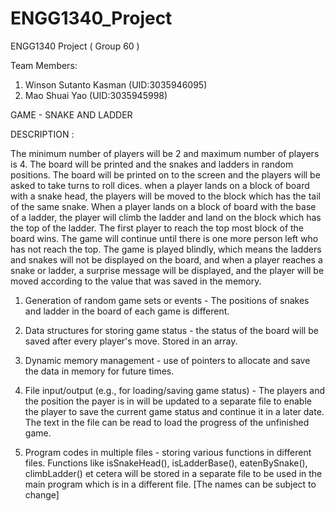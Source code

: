# ENGG1340_Project
ENGG1340 Project ( Group 60 )


Team Members:
1. Winson Sutanto Kasman (UID:3035946095)
2. Mao Shuai Yao (UID:3035945998)



GAME - SNAKE AND LADDER

DESCRIPTION :

The minimum number of players will be 2 and maximum number of players is 4. The board will be printed and the snakes and ladders in random positions. The board will be printed on to the screen and the players will be asked to take turns to roll dices. when a player lands on a block of board with a snake head, the players will be moved to the block which has the tail of the same snake. When a player lands on a block of board with the base of a ladder, the player will climb the ladder and land on the block which has the top of the ladder. The first player to reach the top most block of the board wins. The game will continue until there is one more person left who has not reach the top. The game is played blindly, which means the ladders and snakes will not be displayed on the board, and when a player reaches a snake or ladder, a surprise message will be displayed, and the player will be moved according to the value that was saved in the memory.


1. Generation of random game sets or events - The positions of snakes and ladder in the board of each game is different.

2. Data structures for storing game status - the status of the board will be saved after every player's move. Stored in an array. 

3. Dynamic memory management - use of pointers to allocate and save the data in memory for future times.

4. File input/output (e.g., for loading/saving game status) - The players and the position the payer is in will be updated to a separate file to enable the player to save the current game status and continue it in a later date. The text in the file can be read to load the progress of the unfinished game.

5. Program codes in multiple files - storing various functions in different files. Functions like isSnakeHead(), isLadderBase(), eatenBySnake(), climbLadder() et cetera will be stored in a separate file to be used in the main program which is in a different file. [The names can be subject to change]
